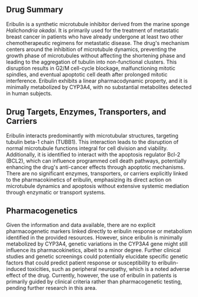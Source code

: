 ## Drug Summary
Eribulin is a synthetic microtubule inhibitor derived from the marine sponge *Halichondria okadai*. It is primarily used for the treatment of metastatic breast cancer in patients who have already undergone at least two other chemotherapeutic regimens for metastatic disease. The drug's mechanism centers around the inhibition of microtubule dynamics, preventing the growth phase of microtubules without affecting the shortening phase and leading to the aggregation of tubulin into non-functional clusters. This disruption results in G2/M cell-cycle blockage, malfunctioning mitotic spindles, and eventual apoptotic cell death after prolonged mitotic interference. Eribulin exhibits a linear pharmacodynamic property, and it is minimally metabolized by CYP3A4, with no substantial metabolites detected in human subjects.

## Drug Targets, Enzymes, Transporters, and Carriers
Eribulin interacts predominantly with microtubular structures, targeting tubulin beta-1 chain (TUBB1). This interaction leads to the disruption of normal microtubule functions integral for cell division and viability. Additionally, it is identified to interact with the apoptosis regulator Bcl-2 (BCL2), which can influence programmed cell death pathways, potentially enhancing the drug's anti-cancer effects through apoptotic mechanisms. There are no significant enzymes, transporters, or carriers explicitly linked to the pharmacokinetics of eribulin, emphasizing its direct action on microtubule dynamics and apoptosis without extensive systemic mediation through enzymatic or transport systems.

## Pharmacogenetics
Given the information and data available, there are no explicit pharmacogenetic markers linked directly to eribulin response or metabolism identified in the provided resources. However, since eribulin is minimally metabolized by CYP3A4, genetic variations in the CYP3A4 gene might still influence its pharmacokinetics, albeit to a minor degree. Further clinical studies and genetic screenings could potentially elucidate specific genetic factors that could predict patient response or susceptibility to eribulin-induced toxicities, such as peripheral neuropathy, which is a noted adverse effect of the drug. Currently, however, the use of eribulin in patients is primarily guided by clinical criteria rather than pharmacogenetic testing, pending further research in this area.